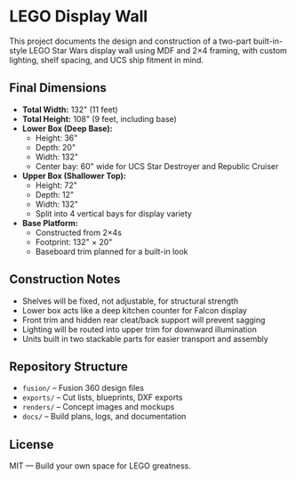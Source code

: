 # LEGO Display Wall

This project documents the design and construction of a two-part built-in-style LEGO Star Wars display wall using MDF and 2×4 framing, with custom lighting, shelf spacing, and UCS ship fitment in mind.

## Final Dimensions

- **Total Width:** 132" (11 feet)
- **Total Height:** 108" (9 feet, including base)
- **Lower Box (Deep Base):**
  - Height: 36"
  - Depth: 20"
  - Width: 132"
  - Center bay: 60" wide for UCS Star Destroyer and Republic Cruiser
- **Upper Box (Shallower Top):**
  - Height: 72"
  - Depth: 12"
  - Width: 132"
  - Split into 4 vertical bays for display variety
- **Base Platform:**
  - Constructed from 2×4s
  - Footprint: 132" × 20"
  - Baseboard trim planned for a built-in look

## Construction Notes

- Shelves will be fixed, not adjustable, for structural strength
- Lower box acts like a deep kitchen counter for Falcon display
- Front trim and hidden rear cleat/back support will prevent sagging
- Lighting will be routed into upper trim for downward illumination
- Units built in two stackable parts for easier transport and assembly

## Repository Structure

- `fusion/` – Fusion 360 design files
- `exports/` – Cut lists, blueprints, DXF exports
- `renders/` – Concept images and mockups
- `docs/` – Build plans, logs, and documentation

## License

MIT — Build your own space for LEGO greatness.